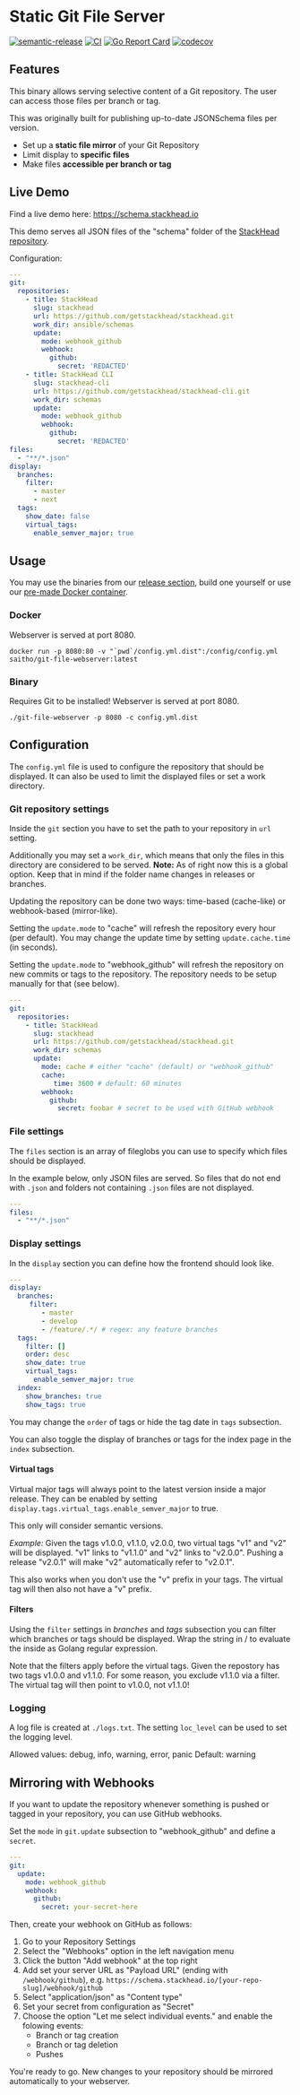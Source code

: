 # Static Git File Server

[![semantic-release](https://img.shields.io/badge/%20%20%F0%9F%93%A6%F0%9F%9A%80-semantic--release-e10079.svg)](https://github.com/go-semantic-release/semantic-release)
[![CI](https://github.com/saitho/git-file-webserver/workflows/CI/badge.svg?branch=master)](https://github.com/saitho/git-file-webserver/actions?query=workflow%3ACI+branch%3Amaster)
[![Go Report Card](https://goreportcard.com/badge/github.com/saitho/git-file-webserver)](https://goreportcard.com/report/github.com/saitho/git-file-webserver)
[![codecov](https://codecov.io/gh/saitho/git-file-webserver/branch/master/graph/badge.svg?token=BDDCKQG6DM)](https://codecov.io/gh/saitho/git-file-webserver)

## Features

This binary allows serving selective content of a Git repository.
The user can access those files per branch or tag.

This was originally built for publishing up-to-date JSONSchema files per version.

* Set up a **static file mirror** of your Git Repository
* Limit display to **specific files**
* Make files **accessible per branch or tag**

## Live Demo

Find a live demo here: https://schema.stackhead.io

This demo serves all JSON files of the "schema" folder of the [StackHead repository](https://github.com/getstackhead/stackhead).

Configuration:
```yaml
---
git:
  repositories:
    - title: StackHead
      slug: stackhead
      url: https://github.com/getstackhead/stackhead.git
      work_dir: ansible/schemas
      update:
        mode: webhook_github
        webhook:
          github:
            secret: 'REDACTED'
    - title: StackHead CLI
      slug: stackhead-cli
      url: https://github.com/getstackhead/stackhead-cli.git
      work_dir: schemas
      update:
        mode: webhook_github
        webhook:
          github:
            secret: 'REDACTED'
files:
  - "**/*.json"
display:
  branches:
    filter:
      - master
      - next
  tags:
    show_date: false
    virtual_tags:
      enable_semver_major: true
```

## Usage

You may use the binaries from our [release section](https://github.com/saitho/git-file-webserver/releases), build one yourself or use our [pre-made Docker container](https://hub.docker.com/r/saitho/git-file-webserver).

### Docker

Webserver is served at port 8080.

```
docker run -p 8080:80 -v "`pwd`/config.yml.dist":/config/config.yml saitho/git-file-webserver:latest
```

### Binary

Requires Git to be installed! Webserver is served at port 8080.

```
./git-file-webserver -p 8080 -c config.yml.dist
```

## Configuration

The `config.yml` file is used to configure the repository that should be displayed.
It can also be used to limit the displayed files or set a work directory.

### Git repository settings

Inside the `git` section you have to set the path to your repository in `url` setting.

Additionally you may set a `work_dir`, which means that only the files in this directory are considered to be served.
**Note:** As of right now this is a global option. Keep that in mind if the folder name changes in releases or branches.

Updating the repository can be done two ways: time-based (cache-like) or webhook-based (mirror-like).

Setting the `update.mode` to "cache" will refresh the repository every hour (per default).
You may change the update time by setting `update.cache.time` (in seconds).

Setting the `update.mode` to "webhook_github" will refresh the repository on new commits or tags to the repository.
The repository needs to be setup manually for that (see below).

```yaml
---
git:
  repositories:
    - title: StackHead
      slug: stackhead
      url: https://github.com/getstackhead/stackhead.git
      work_dir: schemas
      update:
        mode: cache # either "cache" (default) or "webhook_github"
        cache:
           time: 3600 # default: 60 minutes
        webhook:
          github:
            secret: foobar # secret to be used with GitHub webhook
```

### File settings

The `files` section is an array of fileglobs you can use to specify which files should be displayed.

In the example below, only JSON files are served. So files that do not end with `.json` and folders not containing `.json` files are not displayed.

```yaml
---
files:
  - "**/*.json"
```

### Display settings

In the `display` section you can define how the frontend should look like.

```yaml
---
display:
  branches:
     filter:
        - master
        - develop
        - /feature/.*/ # regex: any feature branches
  tags:
    filter: []
    order: desc
    show_date: true
    virtual_tags:
      enable_semver_major: true
  index:
    show_branches: true
    show_tags: true
```

You may change the `order` of tags or hide the tag date in `tags` subsection.

You can also toggle the display of branches or tags for the index page in the `index` subsection.

#### Virtual tags

Virtual major tags will always point to the latest version inside a major release.
They can be enabled by setting `display.tags.virtual_tags.enable_semver_major` to true.

This only will consider semantic versions.

_Example:_ Given the tags v1.0.0, v1.1.0, v2.0.0, two virtual tags "v1" and "v2" will be displayed.
"v1" links to "v1.1.0" and "v2" links to "v2.0.0".
Pushing a release "v2.0.1" will make "v2" automatically refer to "v2.0.1".

This also works when you don't use the "v" prefix in your tags. The virtual tag will then also not have a "v" prefix.

#### Filters

Using the `filter` settings in _branches_ and _tags_ subsection you can filter which branches or tags should be displayed.
Wrap the string in / to evaluate the inside as Golang regular expression.

Note that the filters apply before the virtual tags.
Given the repostory has two tags v1.0.0 and v1.1.0.
For some reason, you exclude v1.1.0 via a filter.
The virtual tag will then point to v1.0.0, not v1.1.0!

### Logging

A log file is created at `./logs.txt`.
The setting `loc_level` can be used to set the logging level.

Allowed values: debug, info, warning, error, panic
Default: warning

## Mirroring with Webhooks

If you want to update the repository whenever something is pushed or tagged in your repository, you can use GitHub webhooks.

Set the `mode` in `git.update` subsection to "webhook_github" and define a `secret`.

```yaml
---
git:
  update:
    mode: webhook_github
    webhook:
      github:
        secret: your-secret-here
```

Then, create your webhook on GitHub as follows:

1. Go to your Repository Settings
2. Select the "Webhooks" option in the left navigation menu
3. Click the button "Add webhook" at the top right
4. Add set your server URL as "Payload URL" (ending with `/webhook/github`), e.g. `https://schema.stackhead.io/[your-repo-slug]/webhook/github`
5. Select "application/json" as "Content type"
6. Set your secret from configuration as "Secret"
7. Choose the option "Let me select individual events." and enable the folowing events:
   * Branch or tag creation
   * Branch or tag deletion
   * Pushes

You're ready to go. New changes to your repository should be mirrored automatically to your webserver.
